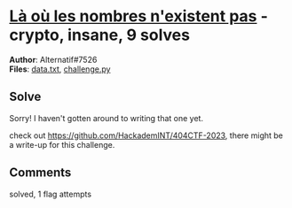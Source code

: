 [Là où les nombres n'existent pas](challenge_files/README.md) - crypto, insane, 9 solves
===

**Author**: Alternatif#7526    
**Files**: [data.txt](https://www.narthorn.com/ctf/404CTF-2023/challenge_files/Cryptanalyse/L%C3%A0%20o%C3%B9%20les%20nombres%20n%27existent%20pas/data.txt), [challenge.py](https://www.narthorn.com/ctf/404CTF-2023/challenge_files/Cryptanalyse/L%C3%A0%20o%C3%B9%20les%20nombres%20n%27existent%20pas/challenge.py)

## Solve

Sorry! I haven't gotten around to writing that one yet.

check out https://github.com/HackademINT/404CTF-2023, there might be a write-up for this challenge.

## Comments

solved, 1 flag attempts